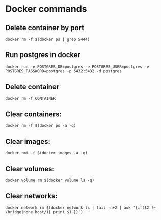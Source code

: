 # Docker commands

## Delete container by port
```
docker rm -f $(docker ps | grep 5444)
```

## Run postgres in docker
```
docker run -e POSTGRES_DB=postgres -e POSTGRES_USER=postgres -e POSTGRES_PASSWORD=postgres -p 5432:5432 -d postgres
```

## Delete container
```
docker rm -f CONTAINER
```

## Clear containers:
```
docker rm -f $(docker ps -a -q)
```
## Clear images:
```
docker rmi -f $(docker images -a -q)
```
## Clear volumes:
```
docker volume rm $(docker volume ls -q)
```
## Clear networks:
```
docker network rm $(docker network ls | tail -n+2 | awk '{if($2 !~ /bridge|none|host/){ print $1 }}')
```
